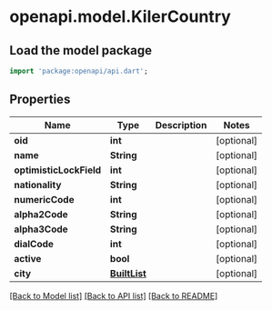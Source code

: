 # openapi.model.KilerCountry

## Load the model package
```dart
import 'package:openapi/api.dart';
```

## Properties
Name | Type | Description | Notes
------------ | ------------- | ------------- | -------------
**oid** | **int** |  | [optional] 
**name** | **String** |  | [optional] 
**optimisticLockField** | **int** |  | [optional] 
**nationality** | **String** |  | [optional] 
**numericCode** | **int** |  | [optional] 
**alpha2Code** | **String** |  | [optional] 
**alpha3Code** | **String** |  | [optional] 
**dialCode** | **int** |  | [optional] 
**active** | **bool** |  | [optional] 
**city** | [**BuiltList<KilerCity>**](KilerCity.md) |  | [optional] 

[[Back to Model list]](../README.md#documentation-for-models) [[Back to API list]](../README.md#documentation-for-api-endpoints) [[Back to README]](../README.md)


